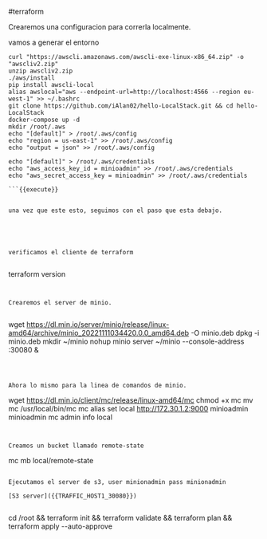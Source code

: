 #terraform

Crearemos una configuracion para correrla localmente.

vamos a generar el entorno

```
curl "https://awscli.amazonaws.com/awscli-exe-linux-x86_64.zip" -o "awscliv2.zip"
unzip awscliv2.zip
./aws/install
pip install awscli-local
alias awslocal="aws --endpoint-url=http://localhost:4566 --region eu-west-1" >> ~/.bashrc
git clone https://github.com/iAlan02/hello-LocalStack.git && cd hello-LocalStack
docker-compose up -d
mkdir /root/.aws
echo "[default]" > /root/.aws/config
echo "region = us-east-1" >> /root/.aws/config
echo "output = json" >> /root/.aws/config

echo "[default]" > /root/.aws/credentials
echo "aws_access_key_id = minioadmin" >> /root/.aws/credentials
echo "aws_secret_access_key = minioadmin" >> /root/.aws/credentials

```{{execute}}


una vez que este esto, seguimos con el paso que esta debajo.





verificamos el cliente de terraform


```
terraform version

```{{execute}}


Crearemos el server de minio.


```
wget https://dl.min.io/server/minio/release/linux-amd64/archive/minio_20221111034420.0.0_amd64.deb -O minio.deb
dpkg -i minio.deb
mkdir ~/minio
nohup  minio server ~/minio --console-address :30080 &
```{{execute}}



Ahora lo mismo para la linea de comandos de minio.

```
wget https://dl.min.io/client/mc/release/linux-amd64/mc
chmod +x mc
mv mc /usr/local/bin/mc
mc alias set local http://172.30.1.2:9000 minioadmin minioadmin
mc admin info local

```{{execute}}


Creamos un bucket llamado remote-state

```
mc mb local/remote-state
```{{execute}}

Ejecutamos el server de s3, user minionadmin pass minionadmin

[S3 server]({{TRAFFIC_HOST1_30080}})


```
cd /root && terraform init && terraform validate && terraform plan && terraform apply --auto-approve
```{{execute}}





